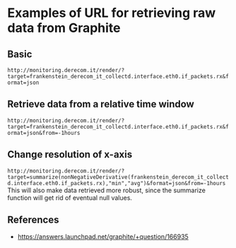 Examples of URL for retrieving raw data from Graphite
=====================================================

Basic
-----
`http://monitoring.derecom.it/render/?target=frankenstein_derecom_it_collectd.interface.eth0.if_packets.rx&format=json`

Retrieve data from a relative time window
-----------------------------------------
`http://monitoring.derecom.it/render/?target=frankenstein_derecom_it_collectd.interface.eth0.if_packets.rx&format=json&from=-1hours`

Change resolution of x-axis
---------------------------
`http://monitoring.derecom.it/render/?target=summarize(nonNegativeDerivative(frankenstein_derecom_it_collectd.interface.eth0.if_packets.rx),"min","avg")&format=json&from=-1hours`
This will also make data retrieved more robust, since the summarize function
will get rid of eventual null values.

References
----------
 * https://answers.launchpad.net/graphite/+question/166935
